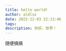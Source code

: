 ```yaml
---
title: hello world!
author: aldlss
date: 2022-12-03 22:13:46
tags:
description: 你好，世界！
---
```


<!-- more -->

随便搞搞